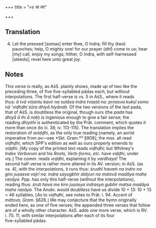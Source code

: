 +++
title = "०४ आ त्वा"

+++
## Translation
4. Let the pressed \[somas\] enter thee, O Indra; fill thy (two)  
paunches; help, O mighty one! for our prayer (*dhī́*) come to us; hear  
\[my\] call, enjoy my songs; hither, O Indra, with self-harnessed  
\[steeds\]; revel here unto great joy.

## Notes
This verse is really, as AśS. plainly shows, made up of two like the  
preceding three, of five five-syllabled pādas each, but without  
interpolations. The first half-verse is vs. 5 in AśS., where it reads  
thus: *ā tvā viśantu kavir na sutāsa indra tvaṣṭā na: pṛṇasva kukṣī somo  
nā 'viḍhḍhi śūra dhiyā hiyānaḥ.* Of the two versions of the last pada,  
that of AśS. is doubtless the original, though ours (the *pada* has  
*dhiyā́ ā́ ihi ā́ naḥ*) is ingenious enough to give a fair sense; the  
reading *dhiyéhi* is authenticated by the Prāt. comment, which quotes it  
more than once (to iii. 38; iv. 113-115). The translation implies the  
restoration of *aviḍḍhí*, as the only true reading ⌊namely, an aorist  
imperative from *av*—see *Skt. Gram.*² §908⌋; the mss. all read  
*viḍhḍhí*, which SPP's edition as well as ours properly emends to  
*viḍḍhí.* ⌊My copy of the printed text reads *viḍhḍhí;* but Whitney's  
*Index Verborum* and his *Roots, Verb-forms, etc.* have *viḍḍhí*, under  
*viṣ.*⌋ The comm. reads *vṛḍḍhi*, explaining it by *vardhaya!* The  
second half-verse is rather more altered in its AV. version; in AśS. (as  
vs. 4), with the interpolations, it runs thus: *śrudhī havaṁ na indro na  
giro juṣasva vajrī na: indra sayugbhir didyun na matsvā madāya mahe  
raṇāya.* Ppp. has only this half-verse (without the interpolations),  
reading thus: *śruti hava me kiro juṣasya indrasya gubhir matsa madāya  
mahe raṇāya.* The Anukr. would doubtless have us divide 10 + 13: 10 + 13  
= 46 syllables. ⌊As to *viḍhḍhí*, see notes to Prāt. i. 94. Accent of  
*mátsva*, *Gram.* §628.⌋ We may conjecture that the hymn originally  
ended here, as one of five verses; the appended three verses that follow  
are of a wholly other character. AśS. adds one more verse, which is RV.  
i. 70. 11, with similar interpolations after each of its four  
five-syllabled pādas.
